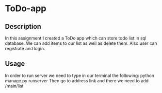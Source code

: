 # ToDo-app
## Description
In this assignment I created a ToDo app which can store todo list in sql database.
We can add items to our list as well as delete them. 
Also user can registrate and login.

## Usage
In order to run server we need to type in our terminal the following:
python manage.py runserver
Then go to address link and there we need to add /main/list
